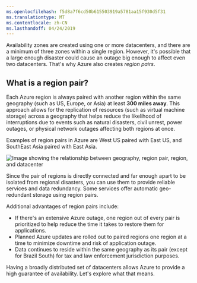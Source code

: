 ```yaml
---
ms.openlocfilehash: f5d8a7f6cd50b615503919a5781aa15f930d5f31
ms.translationtype: MT
ms.contentlocale: zh-CN
ms.lasthandoff: 04/24/2019
---
```

Availability zones are created using one or more datacenters, and there are a minimum of three zones within a single region. However, it's possible that a large enough disaster could cause an outage big enough to affect even two datacenters. That's why Azure also creates _region pairs_.

## <a name="what-is-a-region-pair"></a>What is a region pair?
Each Azure region is always paired with another region within the same geography (such as US, Europe, or Asia) at least **300 miles away**. This approach allows for the replication of resources (such as virtual machine storage) across a geography that helps reduce the likelihood of interruptions due to events such as natural disasters, civil unrest, power outages, or physical network outages affecting both regions at once. 

Examples of region pairs in Azure are West US paired with East US, and SouthEast Asia paired with East Asia.

![Image showing the relationship between geography, region pair, region, and datacenter](../media/5-region-pairs.png)

Since the pair of regions is directly connected and far enough apart to be isolated from regional disasters, you can use them to provide reliable services and data redundancy. Some services offer automatic geo-redundant storage using region pairs.

Additional advantages of region pairs include:

- If there's an extensive Azure outage, one region out of every pair is prioritized to help reduce the time it takes to restore them for applications. 
- Planned Azure updates are rolled out to paired regions one region at a time to minimize downtime and risk of application outage. 
- Data continues to reside within the same geography as its pair (except for Brazil South) for tax and law enforcement jurisdiction purposes.

Having a broadly distributed set of datacenters allows Azure to provide a high guarantee of availability. Let's explore what that means.